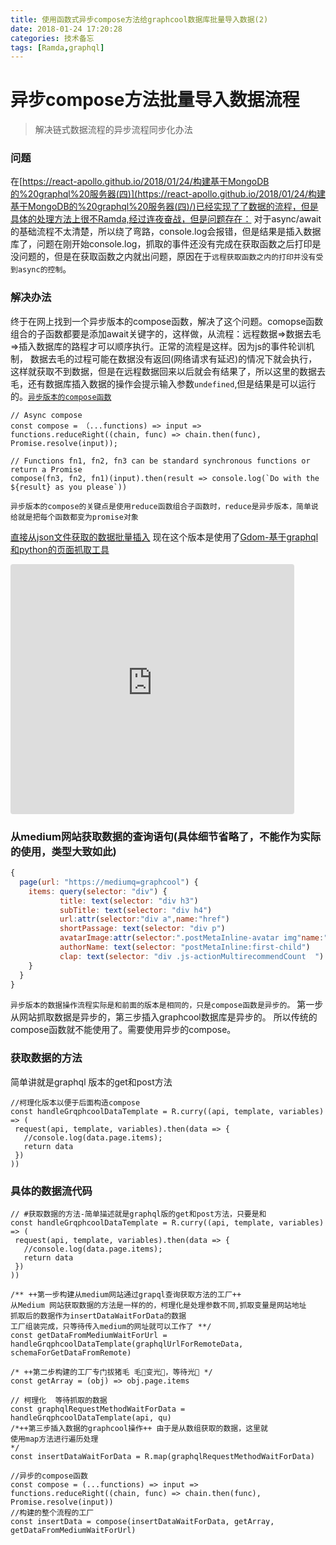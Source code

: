 ```yaml
---
title: 使用函数式异步compose方法给graphcool数据库批量导入数据(2)
date: 2018-01-24 17:20:28
categories: 技术备忘
tags: [Ramda,graphql]
---
```

# 异步compose方法批量导入数据流程
>解决链式数据流程的异步流程同步化办法

### 问题
在[https://react-apollo.github.io/2018/01/24/构建基于MongoDB的%20graphql%20服务器(四)](https://react-apollo.github.io/2018/01/24/构建基于MongoDB的%20graphql%20服务器(四)/)已经实现了了数据的流程，但是具体的处理方法上很不Ramda,经过连夜奋战，但是问题存在：
对于async/await的基础流程不太清楚，所以绕了弯路，console.log会报错，但是结果是插入数据库了，问题在刚开始console.log，抓取的事件还没有完成在获取函数之后打印是没问题的，但是在获取函数之内就出问题，原因在于`远程获取函数之内的打印并没有受到async的控制`。
 ### 解决办法
 终于在网上找到一个异步版本的compose函数，解决了这个问题。comopse函数组合的子函数都要是添加await关键字的，这样做，从流程：远程数据=>数据去毛=>插入数据库的路程才可以顺序执行。正常的流程是这样。因为js的事件轮训机制， 数据去毛的过程可能在数据没有返回(网络请求有延迟)的情况下就会执行，这样就获取不到数据，但是在远程数据回来以后就会有结果了，所以这里的数据去毛，还有数据库插入数据的操作会提示输入参数`undefined`,但是结果是可以运行的。[`异步版本的compose函数`](https://gist.github.com/jperasmus/fbbcccb387896ff7db2c58797ebb76da)

   ```
   // Async compose
const compose = （...functions) => input => functions.reduceRight((chain, func) => chain.then(func), Promise.resolve(input));

// Functions fn1, fn2, fn3 can be standard synchronous functions or return a Promise
compose(fn3, fn2, fn1)(input).then(result => console.log(`Do with the ${result} as you please`))
   ```
   `异步版本的compose的关键点是使用reduce函数组合子函数时，reduce是异步版本，简单说给就是把每个函数都变为promise对象`
   



[直接从json文件获取的数据批量插入](https://react-apollo.github.io/2018/01/23/在graqhcool%20数据库批量插入数据/)
现在这个版本是使用了[Gdom-基于graphql和python的页面抓取工具](http://gdom.graphene-python.org/graphql?query=%7B%0A++page%28url%3A%22http%3A%2F%2Fnews.ycombinator.com%22%29+%7B%0A++++items%3A+query%28selector%3A%22tr.athing%22%29+%7B%0A++++++rank%3A+text%28selector%3A%22td+span.rank%22%29%0A++++++title%3A+text%28selector%3A%22td.title+a%22%29%0A++++++sitebit%3A+text%28selector%3A%22span.comhead+a%22%29%0A++++++url%3A+attr%28selector%3A%22td.title+a%22%2C+name%3A%22href%22%29%0A++++++attrs%3A+next+%7B%0A+++++++++score%3A+text%28selector%3A%22span.score%22%29%0A+++++++++user%3A+text%28selector%3A%22a%3Aeq%280%29%22%29%0A+++++++++comments%3A+text%28selector%3A%22a%3Aeq%282%29%22%29%0A++++++%7D%0A++++%7D%0A++%7D%0A%7D)

<iframe src="http://gdom.graphene-python.org/graphql?query=%7B%0A++page%28url%3A%22http%3A%2F%2Fnews.ycombinator.com%22%29+%7B%0A++++items%3A+query%28selector%3A%22tr.athing%22%29+%7B%0A++++++rank%3A+text%28selector%3A%22td+span.rank%22%29%0A++++++title%3A+text%28selector%3A%22td.title+a%22%29%0A++++++sitebit%3A+text%28selector%3A%22span.comhead+a%22%29%0A++++++url%3A+attr%28selector%3A%22td.title+a%22%2C+name%3A%22href%22%29%0A++++++attrs%3A+next+%7B%0A+++++++++score%3A+text%28selector%3A%22span.score%22%29%0A+++++++++user%3A+text%28selector%3A%22a%3Aeq%280%29%22%29%0A+++++++++comments%3A+text%28selector%3A%22a%3Aeq%282%29%22%29%0A++++++%7D%0A++++%7D%0A++%7D%0A%7D" style="width:90%; height:400px; border:0; border-radius: 4px; overflow:hidden;" sandbox="allow-modals allow-forms allrow-popups allow-scripts allow-same-origin">
</iframe>

### 从medium网站获取数据的查询语句(具体细节省略了，不能作为实际的使用，类型大致如此)
```javascript
{
  page(url: "https://mediumq=graphcool") {
    items: query(selector: "div") {
	       title: text(selector: "div h3")
	       subTitle: text(selector: "div h4")
	       url:attr(selector:"div a",name:"href")
	       shortPassage: text(selector: "div p")
	       avatarImage:attr(selector:".postMetaInline-avatar img"name:"src")
	       authorName: text(selector: "postMetaInline:first-child")
	       clap: text(selector: "div .js-actionMultirecommendCount  ")
    }  
  }
}
```

`异步版本的数据操作流程实际是和前面的版本是相同的，只是compose函数是异步的。`
第一步从网站抓取数据是异步的，第三步插入graphcool数据库是异步的。
所以传统的compose函数就不能使用了。需要使用异步的compose。

### 获取数据的方法
简单讲就是graphql 版本的get和post方法
```
//柯理化版本以便于后面构造compose
const handleGrqphcoolDataTemplate = R.curry((api, template, variables) => (
 request(api, template, variables).then(data => {
   //console.log(data.page.items);
   return data
 })
))
```

### 具体的数据流代码
```
// #获取数据的方法-简单描述就是graphql版的get和post方法，只要是和
const handleGrqphcoolDataTemplate = R.curry((api, template, variables) => (
 request(api, template, variables).then(data => {
   //console.log(data.page.items);
   return data
 })
))

/** ++第一步构建从medium网站通过grapql查询获取方法的工厂++
从Medium 网站获取数据的方法是一样的的，柯理化是处理参数不同,抓取变量是网站地址
抓取后的数据作为insertDataWaitForData的数据
工厂组装完成，只等待传入medium的网址就可以工作了 **/
const getDataFromMediumWaitForUrl = handleGrqphcoolDataTemplate(graphqlUrlForRemoteData, schemaForGetDataFromRemote)

/* ++第二步构建的工厂专门拔猪毛 毛🐽变光🐷，等待光🐽 */
const getArray = (obj) => obj.page.items

// 柯理化  等待抓取的数据
const graphqlRequestMethodWaitForData = handleGrqphcoolDataTemplate(api, qu)
/*++第三步插入数据的graphcool操作++ 由于是从数组获取的数据，这里就
使用map方法进行遍历处理
*/
const insertDataWaitForData = R.map(graphqlRequestMethodWaitForData)

//异步的compose函数
const compose = (...functions) => input => functions.reduceRight((chain, func) => chain.then(func), Promise.resolve(input))
//构建的整个流程的工厂
const insertData = compose(insertDataWaitForData, getArray, getDataFromMediumWaitForUrl)
```


<script src="https://embed.cacher.io/85563fd55960fb46f8f9409b08781cf12c5afc10.js?a=d09cd283fe294be41b583f3ee54c1787&t=github_gist"></script>




